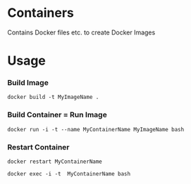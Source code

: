 # Containers
Contains Docker files etc. to create Docker Images

# Usage

### Build Image

`docker build -t MyImageName .`

### Build Container = Run Image

`docker run -i -t --name MyContainerName MyImageName bash`

### Restart Container

`docker restart MyContainerName`

`docker exec -i -t  MyContainerName bash`
